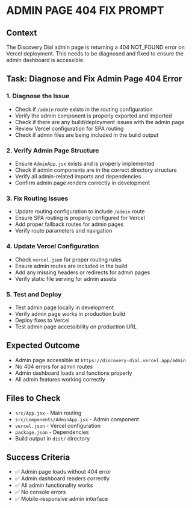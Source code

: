 # ADMIN PAGE 404 FIX PROMPT

## Context
The Discovery Dial admin page is returning a 404 NOT_FOUND error on Vercel deployment. This needs to be diagnosed and fixed to ensure the admin dashboard is accessible.

## Task: Diagnose and Fix Admin Page 404 Error

### 1. **Diagnose the Issue**
- Check if `/admin` route exists in the routing configuration
- Verify the admin component is properly exported and imported
- Check if there are any build/deployment issues with the admin page
- Review Vercel configuration for SPA routing
- Check if admin files are being included in the build output

### 2. **Verify Admin Page Structure**
- Ensure `AdminApp.jsx` exists and is properly implemented
- Check if admin components are in the correct directory structure
- Verify all admin-related imports and dependencies
- Confirm admin page renders correctly in development

### 3. **Fix Routing Issues**
- Update routing configuration to include `/admin` route
- Ensure SPA routing is properly configured for Vercel
- Add proper fallback routes for admin pages
- Verify route parameters and navigation

### 4. **Update Vercel Configuration**
- Check `vercel.json` for proper routing rules
- Ensure admin routes are included in the build
- Add any missing headers or redirects for admin pages
- Verify static file serving for admin assets

### 5. **Test and Deploy**
- Test admin page locally in development
- Verify admin page works in production build
- Deploy fixes to Vercel
- Test admin page accessibility on production URL

## Expected Outcome
- Admin page accessible at `https://discovery-dial.vercel.app/admin`
- No 404 errors for admin routes
- Admin dashboard loads and functions properly
- All admin features working correctly

## Files to Check
- `src/App.jsx` - Main routing
- `src/components/AdminApp.jsx` - Admin component
- `vercel.json` - Vercel configuration
- `package.json` - Dependencies
- Build output in `dist/` directory

## Success Criteria
- ✅ Admin page loads without 404 error
- ✅ Admin dashboard renders correctly
- ✅ All admin functionality works
- ✅ No console errors
- ✅ Mobile-responsive admin interface

